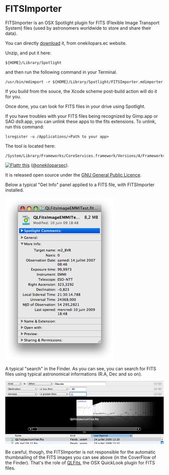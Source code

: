 FITSImporter
============

FITSImporter is an OSX Spotlight plugin for FITS (Flexible Image Transport System) files (used by astronomers worldwide to store and share their data).

You can directly [download](http://onekilopars.ec/softwares/FITSImporter.mdimporter.zip) it, from onekilopars.ec website.

Unzip, and put it here:

    ${HOME}/Library/Spotlight
    
and then run the following command in your Terminal.

    /usr/bin/mdimport -r ${HOME}/Library/Spotlight/FITSImporter.mdimporter
    
If you build from the souce, the Xcode scheme post-build action will do it for you.

Once done, you can look for FITS files in your drive using Spotlight.

If you have troubles with your FITS files being recognized by Gimp.app or SAO ds9.app, you can unlink these apps to the fits extensions. To unlink, run this command:

    lsregister -u /Applications/<Path to your app>
    
The tool is located here:

    /System/Library/Frameworks/CoreServices.framework/Versions/A/Frameworks/LaunchServices.framework/Versions/A/Support/lsregister

<a href="https://flattr.com/submit/auto?user_id=onekiloparsec&url=https%3A%2F%2Fgithub.com%2Fonekiloparsec%2FFITSImporter" target="_blank"><img src="http://api.flattr.com/button/flattr-badge-large.png" alt="Flattr this" title="Flattr this" border="0"></a> 
([@onekiloparsec](http://twitter.com/onekiloparsec)). 

It is released open source under the [GNU General Public Licence](http://en.wikipedia.org/wiki/GNU_General_Public_License).

Below a typical "Get Info" panel applied to a FITS file, with FITSImporter installed.

<img src="Resources/FITSImporter_snap1.png" width=345px>

A typical "search" in the Finder. As you can see, you can search for FITS files using typical astronomical informations (R.A, Dec and so on). 

<img src="Resources/FITSImporter_snap2.png" width=700px>

Be careful, though, the FITSImporter is not responsible for the automatic thumbnailing of the FITS images you can see above (in the CoverFlow of the Finder). That's the role of [QLFits](https://github.com/onekiloparsec/QLFits), the OSX QuickLook plugin for FITS files.